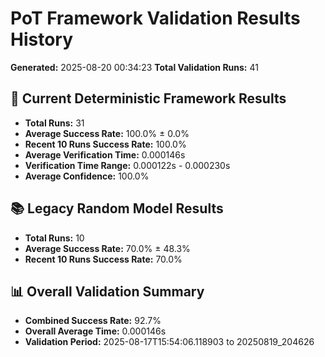 # PoT Framework Validation Results History
**Generated:** 2025-08-20 00:34:23
**Total Validation Runs:** 41

## 🎯 Current Deterministic Framework Results
- **Total Runs:** 31
- **Average Success Rate:** 100.0% ± 0.0%
- **Recent 10 Runs Success Rate:** 100.0%
- **Average Verification Time:** 0.000146s
- **Verification Time Range:** 0.000122s - 0.000230s
- **Average Confidence:** 100.0%

## 📚 Legacy Random Model Results
- **Total Runs:** 10
- **Average Success Rate:** 70.0% ± 48.3%
- **Recent 10 Runs Success Rate:** 70.0%

## 📊 Overall Validation Summary
- **Combined Success Rate:** 92.7%
- **Overall Average Time:** 0.000146s
- **Validation Period:** 2025-08-17T15:54:06.118903 to 20250819_204626
